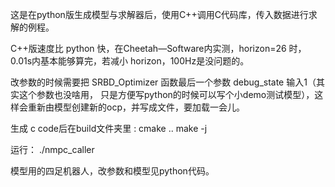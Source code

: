 
这是在python版生成模型与求解器后，使用C++调用C代码库，传入数据进行求解的例程。

C++版速度比 python 快，在Cheetah—Software内实测，horizon=26 时，0.01s内基本能够算完，若减小 horizon，100Hz是没问题的。

改参数的时候需要把 SRBD_Optimizer 函数最后一个参数 debug_state 输入1（其实这个参数也没啥用，
只是方便写python的时候可以写个小demo测试模型），这样会重新由模型创建新的ocp，并写成文件，要加载一会儿。


生成 c code后在build文件夹里 :
cmake ..
make -j

运行：
./nmpc_caller

模型用的四足机器人，改参数和模型见python代码。

